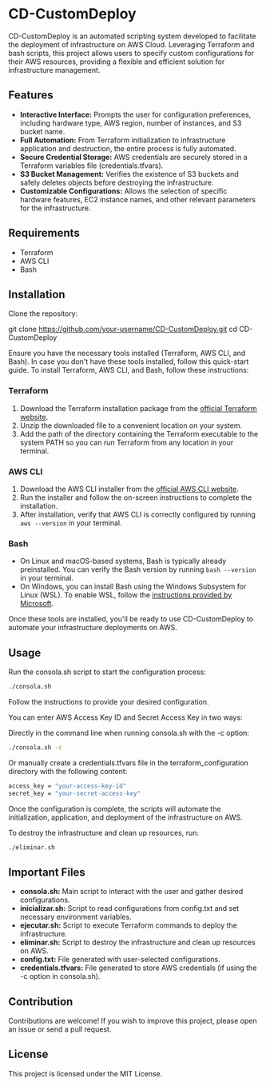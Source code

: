 # CD-CustomDeploy

CD-CustomDeploy is an automated scripting system developed to facilitate the deployment of infrastructure on AWS Cloud. Leveraging Terraform and bash scripts, this project allows users to specify custom configurations for their AWS resources, providing a flexible and efficient solution for infrastructure management.

## Features

- **Interactive Interface:** Prompts the user for configuration preferences, including hardware type, AWS region, number of instances, and S3 bucket name.
- **Full Automation:** From Terraform initialization to infrastructure application and destruction, the entire process is fully automated.
- **Secure Credential Storage:** AWS credentials are securely stored in a Terraform variables file (credentials.tfvars).
- **S3 Bucket Management:** Verifies the existence of S3 buckets and safely deletes objects before destroying the infrastructure.
- **Customizable Configurations:** Allows the selection of specific hardware features, EC2 instance names, and other relevant parameters for the infrastructure.

## Requirements

- Terraform
- AWS CLI
- Bash

## Installation

Clone the repository:

git clone https://github.com/your-username/CD-CustomDeploy.git
cd CD-CustomDeploy

Ensure you have the necessary tools installed (Terraform, AWS CLI, and Bash). In case you don't have these tools installed, follow this quick-start guide.
To install Terraform, AWS CLI, and Bash, follow these instructions:

### Terraform

1. Download the Terraform installation package from the [official Terraform website](https://www.terraform.io/downloads.html).
2. Unzip the downloaded file to a convenient location on your system.
3. Add the path of the directory containing the Terraform executable to the system PATH so you can run Terraform from any location in your terminal.

### AWS CLI

1. Download the AWS CLI installer from the [official AWS CLI website](https://aws.amazon.com/cli/).
2. Run the installer and follow the on-screen instructions to complete the installation.
3. After installation, verify that AWS CLI is correctly configured by running `aws --version` in your terminal.

### Bash

- On Linux and macOS-based systems, Bash is typically already preinstalled. You can verify the Bash version by running `bash --version` in your terminal.
- On Windows, you can install Bash using the Windows Subsystem for Linux (WSL). To enable WSL, follow the [instructions provided by Microsoft](https://docs.microsoft.com/en-us/windows/wsl/install).

Once these tools are installed, you'll be ready to use CD-CustomDeploy to automate your infrastructure deployments on AWS.

## Usage
Run the consola.sh script to start the configuration process:

```bash
./consola.sh
```

Follow the instructions to provide your desired configuration.

You can enter AWS Access Key ID and Secret Access Key in two ways:

Directly in the command line when running consola.sh with the -c option:

```bash
./consola.sh -c
```

Or manually create a credentials.tfvars file in the terraform_configuration directory with the following content:

```bash
access_key = "your-access-key-id"
secret_key = "your-secret-access-key"
```

Once the configuration is complete, the scripts will automate the initialization, application, and deployment of the infrastructure on AWS.

To destroy the infrastructure and clean up resources, run:

```bash
./eliminar.sh
```

## Important Files
- **consola.sh:** Main script to interact with the user and gather desired configurations.
- **inicializar.sh:** Script to read configurations from config.txt and set necessary environment variables.
- **ejecutar.sh:** Script to execute Terraform commands to deploy the infrastructure.
- **eliminar.sh:** Script to destroy the infrastructure and clean up resources on AWS.
- **config.txt:** File generated with user-selected configurations.
- **credentials.tfvars:** File generated to store AWS credentials (if using the -c option in consola.sh).

## Contribution
Contributions are welcome! If you wish to improve this project, please open an issue or send a pull request.

## License
This project is licensed under the MIT License.
